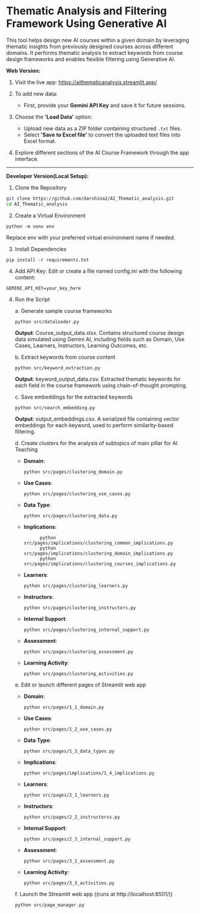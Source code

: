 # Thematic Analysis and Filtering Framework Using Generative AI 

This tool helps design new AI courses within a given domain by leveraging thematic insights from previously designed courses across different domains. It performs thematic analysis to extract keywords from course design frameworks and enables flexible filtering using Generative AI.



**Web Version:**

1. Visit the live app: https://aithematicanalysis.streamlit.app/
   
2. To add new data:
   - First, provide your **Gemini API Key** and save it for future sessions.

3. Choose the **'Load Data'** option:
   -  Upload new data as a ZIP folder containing structured `.txt` files.
   -  Select **'Save to Excel file'** to convert the uploaded text files into Excel format.

4. Explore different sections of the AI Course Framework through the app interface.
---

**Developer Version(Local Setup):**

1. Clone the Repository
```bash
git clone https://github.com/darshina2/AI_Thematic_analysis.git
cd AI_Thematic_analysis
```
2. Create a Virtual Environment
```
python -m venv env
```
  Replace env with your preferred virtual environment name if needed. 

3. Install Dependencies
```
pip install -r requirements.txt
```
4. Add API Key:
   Edit or create a file named config.ini with the following content:
```
GEMINI_API_KEY=your_key_here
```
4. Run the Script
   
   a. Generate sample course frameworks
   ```
   python src/dataloader.py
   ```
   **Output**: Course_output_data.xlsx.
   Contains structured course design data simulated using Gemini AI, including fields such as Domain, Use Cases, Learners, Instructors, Learning Outcomes, etc.

   b. Extract keywords from course content
   ```
   python src/keyword_extraction.py
   ```
   **Output**: keyword_output_data.csv.
   Extracted thematic keywords for each field in the course framework using chain-of-thought prompting.

   c. Save embeddings for the extracted keywords 
   ```
   python src/search_embedding.py
   ```
   **Output**: output_embeddings.csv.
   A serialized file containing vector embeddings for each keyword, used to perform similarity-based filtering.

   d. Create clusters for the analysis of subtopics of main pillar for AI Teaching
      
      - **Domain**:
        ```
        python src/pages/clustering_domain.py
        ```
      - **Use Cases**:
         ```
        python src/pages/clustering_use_cases.py
         ```
      - **Data Type**:
        ```
        python src/pages/clustering_data.py
        ```
      - **Implications**:
        ```
              python src/pages/implications/clustering_common_implications.py
              python src/pages/implications/clustering_domain_implications.py
              python src/pages/implications/clustering_courses_implications.py
        ```
      - **Learners**:
         ```
        python src/pages/clustering_learners.py
         ```
      - **Instructors**:
        ```
        python src/pages/clustering_instructors.py
        ```
      - **Internal Support**:
        ```
        python src/pages/clustering_internal_support.py
        ```
      - **Assessment**:
        ```
        python src/pages/clustering_assessment.py
        ```
      - **Learning Activity**:
        ```
        python src/pages/clustering_activities.py
        ```
   e. Edit or launch different pages of Streamlit web app
      - **Domain**:
        ```
        python src/pages/1_1_domain.py
        ```
      - **Use Cases**:
         ```
        python src/pages/1_2_use_cases.py
         ```
      - **Data Type**:
        ```
        python src/pages/1_3_data_types.py
        ```
      - **Implications**:
        ```
        python src/pages/implications/1_4_implications.py
        ```
      - **Learners**:
         ```
        python src/pages/2_1_learners.py
         ```
      - **Instructors**:
        ```
        python src/pages/2_2_instructorss.py
        ```
      - **Internal Support**:
        ```
        python src/pages/2_3_internal_support.py
        ```
      - **Assessment**:
        ```
        python src/pages/3_2_assessment.py
        ```
      - **Learning Activity**:
        ```
        python src/pages/3_3_activities.py
        ```
   
   f. Launch the Streamlit web app ((runs at http://localhost:8501/))
   ```
   python src/page_manager.py
   ```
   
